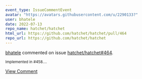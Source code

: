 ```yaml
---
event_type: IssueCommentEvent
avatar: "https://avatars.githubusercontent.com/u/2290133?"
user: bhatele
date: 2022-07-13
repo_name: hatchet/hatchet
html_url: https://github.com/hatchet/hatchet/pull/464
repo_url: https://github.com/hatchet/hatchet
---
```


<a href='https://github.com/bhatele' target='_blank'>bhatele</a> commented on issue <a href='https://github.com/hatchet/hatchet/pull/464' target='_blank'>hatchet/hatchet#464</a>.

<small>Implemented in #458....</small>

<a href='https://github.com/hatchet/hatchet/pull/464' target='_blank'>View Comment</a>